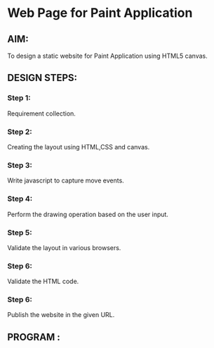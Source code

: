 # Web Page for Paint Application

## AIM:

To design a static website for Paint Application using HTML5 canvas.

## DESIGN STEPS:

### Step 1:

Requirement collection.

### Step 2:

Creating the layout using HTML,CSS and canvas.

### Step 3:

Write javascript to capture move events.

### Step 4:

Perform the drawing operation based on the user input.

### Step 5:

Validate the layout in various browsers.

### Step 6:

Validate the HTML code.

### Step 6:

Publish the website in the given URL.

## PROGRAM :

<!DOCTYPE html>
<html lang="en">
  <head>
    <meta charset="UTF-8" />
    <meta http-equiv="X-UA-Compatible" content="IE=edge" />
    <meta name="viewport" content="width=device-width, initial-scale=1.0" />
    <title>Paint Application</title>
    <link rel="icon" href="./img/logo.png" type="image/x-icon" />
    <style>

        #content{
            padding-left: 800px;
           
        }
        #myCanvas{
          background-color: rgb(239, 241, 63);
          box-shadow: inset 0 0 7px #422057ff; 
          border-radius: 40px;
          border: 10px solid #422057ff;
        }
        #buttonstyle{
          background-color:rgb(160, 72, 214);
          border: 5px solid #ecfc13;
          border-radius: 20px;
          color: black;
          padding: 20px 40px;
          text-align: center;
          display: inline-block;
          font-size: 28px;
          margin: 4px 2px;
          cursor: pointer;
        }
        #buttonstyle:hover{
            background-color:#f1b1fd36;
            transition: 0.5s;
        }
        #bgimg{
            background-image:url("./back.jpeg");
            background-size: 500mm;
        }
        #shooky{
            border: 2px solid #ffffff;
            border-radius: 25px;
            padding: 25px 25px;
            text-align: center;
            display: inline-block;
            font-size: 28px;
            margin: 4px 2px;
            cursor: pointer;
        }
        #shooky:hover{
            opacity: 20%;
            transition: 0.21s;
        }
        </style>
  </head>
  <body id="bgimg">
    <div id="content">
      <canvas id="myCanvas" width="600" height="800" onclick="showCoords(event)"></canvas></div>
      <center>
      <button onclick="shape=1" id="buttonstyle" >Solid Circle</button>
      <button onclick="shape=2" id="buttonstyle">circle</button>
      <button onclick="shape=3" id="buttonstyle">Solid Square</button>
      <button onclick="shape=4" id="buttonstyle">Square</button>
      <button onclick="shape=5" id="buttonstyle">Solid Triangle</button>
      <button onclick="shape=6" id="buttonstyle">Triangle</button>
      <br>
      <button onclick="size()" id="buttonstyle" >Change size</button></center>
      <center>
      <button onclick="change_color(this)" id="shooky" style="background: white;"></button>
      <button onclick="change_color(this)" id="shooky" style="background: rgb(231, 5, 5);"></button>
      <button onclick="change_color(this)" id="shooky" style="background: rgb(255, 115, 1);"></button>
      <button onclick="change_color(this)" id="shooky" style="background: rgb(252, 255, 60);"></button>
      <button onclick="change_color(this)" id="shooky" style="background: rgb(94, 255, 45);"></button>
      <button onclick="change_color(this)" id="shooky" style="background: rgb(7, 184, 1);"></button>
      <button onclick="change_color(this)" id="shooky" style="background: rgb(49, 231, 255);"></button>
      <button onclick="change_color(this)" id="shooky" style="background: rgb(46, 112, 255);"></button>
      <button onclick="change_color(this)" id="shooky" style="background: rgb(233, 42, 192);"></button>
      <button onclick="change_color(this)" id="shooky" style="background: rgb(128, 8, 207);"></button>
      <button onclick="change_color(this)" id="shooky" style="background: rgb(97, 4, 4);"></button>
      <button onclick="change_color(this)" id="shooky" style="background: rgb(0, 0, 0);"></button>
      </center>

      <script>


        const canvas = document.getElementById("myCanvas");
        const ctx = canvas.getContext("2d");
        ctx.fillStyle = "#FF0000";
        canvas.height = canvas.width;
        ctx.transform(1, 0, 0, -1, 0, canvas.height);
        let xMax = canvas.height;
        let yMax = canvas.width;
        let csize= 20;
        let sqsize= 50;
        let tsize=50;
        let tata="black";
        function size(){   
          if (shape==1 ||shape==2){
            let c= prompt("Please enter size of circle", "ex:100,50");
            csize=c;
          } 
          if (shape==3 ||shape==4){
            let s = prompt("Please enter size of square", "ex:100,20");
            sqsize=s;
          }
          if (shape==5 || shape==6){
            let t= prompt("Please enter size of triangle","ex:50,84");
            tsize=t;
          }
        }
        function change_color(element){
          tata=element.style.background;
        }
        function showCoords(event)
        {
          var x = event.clientX-545;
          var y = yMax-event.clientY;
          var coords = "X coords: " + x + ", Y coords: " + y;
          document.getElementById("demo").innerHTML = coords;
    
          if (shape==1){
            ctx.beginPath();
            ctx.arc(x, y, csize, 0, 2 * Math.PI);
            ctx.fillStyle=tata;
            ctx.fill();
          }
          if (shape==2){
            ctx.beginPath();
            ctx.arc(x, y, csize, 0, 2 * Math.PI);
            ctx.strokeStyle=tata;
            ctx.stroke();
          }
          if (shape==3){
            ctx.beginPath();
            ctx.rect(x-(sqsize/2),y-(sqsize/2), sqsize,sqsize);
            ctx.fillStyle=tata;
            ctx.fill();
          }
          if (shape==4){
            ctx.beginPath();
            ctx.rect(x-(sqsize/2),y-(sqsize/2), sqsize,sqsize);
            ctx.strokeStyle=tata;
            ctx.stroke();
          }
          if (shape==6){
            ctx.beginPath();
            ctx.moveTo(x, y);
            ctx.lineTo(x-(tsize/2),y-(tsize*0.86602));
            ctx.lineTo(x+(tsize/2),y-(tsize*0.86602));
            ctx.lineTo(x,y)
            ctx.strokeStyle=tata;
            ctx.stroke();
          }
          if (shape==5){
            ctx.beginPath();
            ctx.moveTo(x, y);
            ctx.lineTo(x-(tsize/2),y-(tsize*0.86602));
            ctx.lineTo(x+(tsize/2),y-(tsize*0.86602));
            ctx.fillStyle=tata;
            ctx.fill();
          }    
        }
      </script>
    <center><p id="demo" style="color: white;"></p></center>
    <p 
    style="font-family: -apple-system, BlinkMacSystemFont, 'Segoe UI', Roboto, Oxygen, Ubuntu, Cantarell, 'Open Sans', 'Helvetica Neue', cursive; 
    text-align: center;
    color:rgb(107, 35, 13);
    font-weight: bold;
    font-size: larger;"> <u>Developed by Akash.A</u></p>
  </body>
</html>

## OUTPUT:

![har](./harshu.png)

## Result:

Thus a website is designed and validated for paint application using HTML5 canvas
